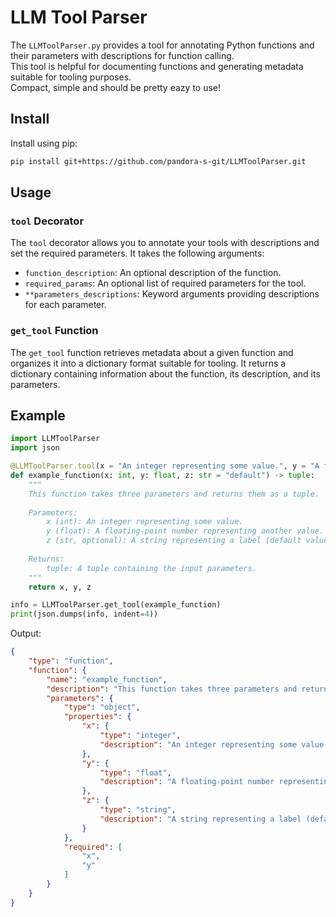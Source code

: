 # LLM Tool Parser

The `LLMToolParser.py` provides a tool for annotating Python functions and their parameters with descriptions for function calling.  
This tool is helpful for documenting functions and generating metadata suitable for tooling purposes.  
Compact, simple and should be pretty eazy to use!

## Install
Install using pip:
```bash
pip install git+https://github.com/pandora-s-git/LLMToolParser.git
```

## Usage

### `tool` Decorator

The `tool` decorator allows you to annotate your tools with descriptions and set the required parameters. It takes the following arguments:

- `function_description`: An optional description of the function.
- `required_params`: An optional list of required parameters for the tool.
- `**parameters_descriptions`: Keyword arguments providing descriptions for each parameter.

### `get_tool` Function

The `get_tool` function retrieves metadata about a given function and organizes it into a dictionary format suitable for tooling. It returns a dictionary containing information about the function, its description, and its parameters.

## Example

```python
import LLMToolParser
import json

@LLMToolParser.tool(x = "An integer representing some value.", y = "A floating-point number representing another value.", z = "A string representing a label (default value: 'default').")
def example_function(x: int, y: float, z: str = "default") -> tuple:
    """
    This function takes three parameters and returns them as a tuple.
    
    Parameters:
        x (int): An integer representing some value.
        y (float): A floating-point number representing another value.
        z (str, optional): A string representing a label (default value: 'default').
    
    Returns:
        tuple: A tuple containing the input parameters.
    """
    return x, y, z

info = LLMToolParser.get_tool(example_function)
print(json.dumps(info, indent=4))
```
Output:
```json
{
    "type": "function",
    "function": {
        "name": "example_function",
        "description": "This function takes three parameters and returns them as a tuple.\n\nParameters:\n    x (int): An integer representing some value.\n    y (float): A floating-point number representing another value.\n    z (str, optional): A string representing a label (default value: 'default').\n\nReturns:\n    tuple: A tuple containing the input parameters.",
        "parameters": {
            "type": "object",
            "properties": {
                "x": {
                    "type": "integer",
                    "description": "An integer representing some value."
                },
                "y": {
                    "type": "float",
                    "description": "A floating-point number representing another value."
                },
                "z": {
                    "type": "string",
                    "description": "A string representing a label (default value: 'default')."
                }
            },
            "required": [
                "x",
                "y"
            ]
        }
    }
}
```